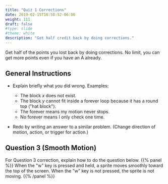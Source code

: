 ```yaml
---
title: "Quiz 1 Corrections"
date: 2019-02-15T10:58:52-06:00
weight: 111
draft: false
#type: slide
#theme: white
description: "Get half credit back by doing corrections."
---
```


Get half of the points you lost back by doing corrections. 
No limit, you can get more points even if you have an A already.

## General Instructions

* Explain briefly what you did wrong. Examples: 

    + The block _x_ does not exist.
    + The block _y_ cannot fit inside a forever loop because it has a
      round top ("hat block").
    + The forever means my motion never stops.
    + No forever means I only check one time.

* Redo by writing an answer to a similar problem. (Change direction of
  motion, action, or trigger for action.)

## Question 3 (Smooth Motion)

For Question 3 correction, explain how to do the question below.
{{% panel %}}
When the "w" key is pressed and held, 
a sprite moves smoothly toward the top of the screen.
When the "w" key is not pressed, the sprite is not moving.
{{% /panel %}}

